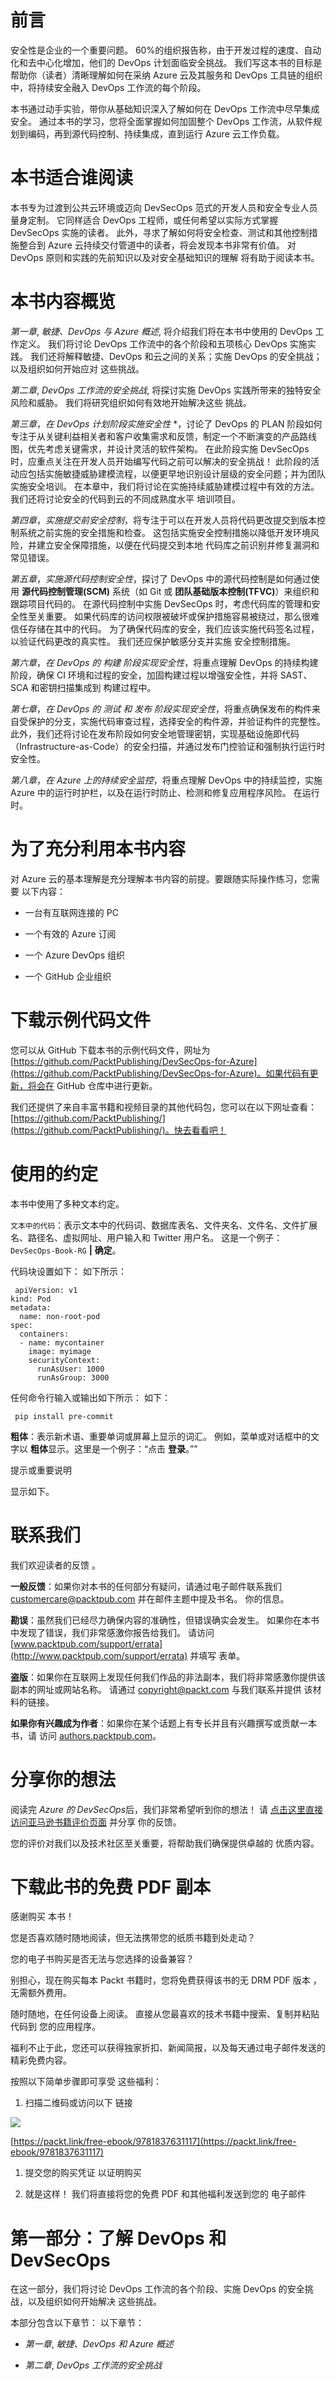 # 前言

安全性是企业的一个重要问题。 60%的组织报告称，由于开发过程的速度、自动化和去中心化增加，他们的 DevOps 计划面临安全挑战。 我们写这本书的目标是帮助你（读者）清晰理解如何在采纳 Azure 云及其服务和 DevOps 工具链的组织中，将持续安全融入 DevOps 工作流的每个阶段。

本书通过动手实验，带你从基础知识深入了解如何在 DevOps 工作流中尽早集成安全。 通过本书的学习，您将全面掌握如何加固整个 DevOps 工作流，从软件规划到编码，再到源代码控制、持续集成，直到运行 Azure 云工作负载。

# 本书适合谁阅读

本书专为过渡到公共云环境或迈向 DevSecOps 范式的开发人员和安全专业人员量身定制。 它同样适合 DevOps 工程师，或任何希望以实际方式掌握 DevSecOps 实施的读者。 此外，寻求了解如何将安全检查、测试和其他控制措施整合到 Azure 云持续交付管道中的读者，将会发现本书非常有价值。 对 DevOps 原则和实践的先前知识以及对安全基础知识的理解 将有助于阅读本书。

# 本书内容概览

*第一章*, *敏捷、DevOps 与 Azure 概述*, 将介绍我们将在本书中使用的 DevOps 工作定义。 我们将讨论 DevOps 工作流中的各个阶段和五项核心 DevOps 实施实践。 我们还将解释敏捷、DevOps 和云之间的关系；实施 DevOps 的安全挑战；以及组织如何开始应对 这些挑战。

*第二章*, *DevOps 工作流的安全挑战*, 将探讨实施 DevOps 实践所带来的独特安全风险和威胁。 我们将研究组织如何有效地开始解决这些 挑战。

*第三章*，*在 DevOps 计划阶段实施安全性* *，讨论了 DevOps 的 PLAN 阶段如何专注于从关键利益相关者和客户收集需求和反馈，制定一个不断演变的产品路线图，优先考虑关键需求，并设计灵活的软件架构。 在此阶段实施 DevSecOps 时，应重点关注在开发人员开始编写代码之前可以解决的安全挑战！ 此阶段的活动应包括实施敏捷威胁建模流程，以便更早地识别设计层级的安全问题；并为团队实施安全培训。 在本章中，我们将讨论在实施持续威胁建模过程中有效的方法。 我们还将讨论安全的代码到云的不同成熟度水平 培训项目。

*第四章*，*实施提交前安全控制*，将专注于可以在开发人员将代码更改提交到版本控制系统之前实施的安全措施和检查。 这包括实施安全控制措施以降低开发环境风险，并建立安全保障措施，以便在代码提交到本地 代码库之前识别并修复漏洞和常见错误。

*第五章*，*实施源代码控制安全性*，探讨了 DevOps 中的源代码控制是如何通过使用 **源代码控制管理(SCM)** 系统（如 Git 或 **团队基础版本控制(TFVC)**）来组织和跟踪项目代码的。 在源代码控制中实施 DevSecOps 时，考虑代码库的管理和安全性至关重要。 如果代码库的访问权限被破坏或保护措施容易被绕过，那么很难信任存储在其中的代码。 为了确保代码库的安全，我们应该实施代码签名过程，以验证代码更改的真实性。 我们还应保护敏感分支并实施 安全控制措施。

*第六章*，*在 DevOps 的* *构建* *阶段实现安全性*，将重点理解 DevOps 的持续构建阶段，确保 CI 环境和过程的安全，加固构建过程以增强安全性，并将 SAST、SCA 和密钥扫描集成到 构建过程中。

*第七章*，*在 DevOps 的* *测试* *和* *发布* *阶段实现安全性*，将重点确保发布的构件来自受保护的分支，实施代码审查过程，选择安全的构件源，并验证构件的完整性。 此外，我们还将讨论在发布阶段如何安全地管理密钥，实现基础设施即代码（Infrastructure-as-Code）的安全扫描，并通过发布门控验证和强制执行运行时安全性。

*第八章*，*在 Azure 上的持续安全监控*，将重点理解 DevOps 中的持续监控，实施 Azure 中的运行时护栏，以及在运行时防止、检测和修复应用程序风险。 在运行时。

# 为了充分利用本书内容

对 Azure 云的基本理解是充分理解本书内容的前提。要跟随实际操作练习，您需要 以下内容：

+   一台有互联网连接的 PC

+   一个有效的 Azure 订阅

+   一个 Azure DevOps 组织

+   一个 GitHub 企业组织

# 下载示例代码文件

您可以从 GitHub 下载本书的示例代码文件，网址为 [https://github.com/PacktPublishing/DevSecOps-for-Azure](https://github.com/PacktPublishing/DevSecOps-for-Azure)。如果代码有更新，将会在 GitHub 仓库中进行更新。

我们还提供了来自丰富书籍和视频目录的其他代码包，您可以在以下网址查看： [https://github.com/PacktPublishing/](https://github.com/PacktPublishing/)。快去看看吧！

# 使用的约定

本书中使用了多种文本约定。

`文本中的代码`：表示文本中的代码词、数据库表名、文件夹名、文件名、文件扩展名、路径名、虚拟网址、用户输入和 Twitter 用户名。 这是一个例子： `DevSecOps-Book-RG` **|** **确定**。

代码块设置如下： 如下所示：

```
 apiVersion: v1
kind: Pod
metadata:
  name: non-root-pod
spec:
  containers:
  - name: mycontainer
    image: myimage
    securityContext:
      runAsUser: 1000
      runAsGroup: 3000
```

任何命令行输入或输出如下所示： 如下：

```
 pip install pre-commit
```

**粗体**：表示新术语、重要单词或屏幕上显示的词汇。 例如，菜单或对话框中的文字以 **粗体**显示。这里是一个例子：“点击 **登录**。””

提示或重要说明

显示如下。

# 联系我们

我们欢迎读者的反馈 。

**一般反馈**：如果你对本书的任何部分有疑问，请通过电子邮件联系我们 customercare@packtpub.com 并在邮件主题中提及书名。 你的信息。

**勘误**：虽然我们已经尽力确保内容的准确性，但错误确实会发生。 如果你在本书中发现了错误，我们非常感激你报告给我们。 请访问 [www.packtpub.com/support/errata](http://www.packtpub.com/support/errata) 并填写 表单。

**盗版**：如果你在互联网上发现任何我们作品的非法副本，我们将非常感激你提供该副本的网址或网站名称。 请通过 copyright@packt.com 与我们联系并提供 该材料的链接。

**如果你有兴趣成为作者**：如果你在某个话题上有专长并且有兴趣撰写或贡献一本书，请 访问 [authors.packtpub.com](http://authors.packtpub.com)。

# 分享你的想法

阅读完 *Azure 的 DevSecOps*后，我们非常希望听到你的想法！ 请 [点击这里直接访问亚马逊书籍评价页面](https://packt.link/r/1837631115) 并分享 你的反馈。

您的评价对我们以及技术社区至关重要，将帮助我们确保提供卓越的 优质内容。

# 下载此书的免费 PDF 副本

感谢购买 本书！

您是否喜欢随时随地阅读，但无法携带您的纸质书籍到处走动？

您的电子书购买是否无法与您选择的设备兼容？

别担心，现在购买每本 Packt 书籍时，您将免费获得该书的无 DRM PDF 版本 ，无需额外费用。

随时随地，在任何设备上阅读。 直接从您最喜欢的技术书籍中搜索、复制并粘贴代码到 您的应用程序。

福利不止于此，您还可以获得独家折扣、新闻简报，以及每天通过电子邮件发送的精彩免费内容。

按照以下简单步骤即可享受 这些福利：

1.  扫描二维码或访问以下 链接

![](img/B19710_QR_Free_PDF.jpg)

[https://packt.link/free-ebook/9781837631117](https://packt.link/free-ebook/9781837631117)

1.  提交您的购买凭证 以证明购买

1.  就是这样！ 我们将直接将您的免费 PDF 和其他福利发送到您的 电子邮件

# 第一部分：了解 DevOps 和 DevSecOps

在这一部分，我们将讨论 DevOps 工作流的各个阶段、实施 DevOps 的安全挑战，以及组织如何开始解决 这些挑战。

本部分包含以下章节： 以下章节：

+   *第一章*, *敏捷、DevOps 和 Azure 概述*

+   *第二章*, *DevOps 工作流的安全挑战*
